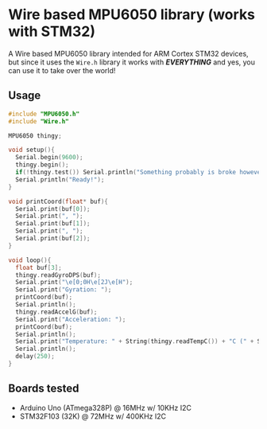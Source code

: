 # Wire based MPU6050 library (works with STM32)
A Wire based MPU6050 library intended for ARM Cortex STM32 devices, but since it uses the `Wire.h` library it works with ***EVERYTHING*** and yes, you can use it to take over the world!
## Usage
```c
#include "MPU6050.h"
#include "Wire.h"

MPU6050 thingy;

void setup(){
  Serial.begin(9600);
  thingy.begin();
  if(!thingy.test()) Serial.println("Something probably is broke however i'm not sure?");
  Serial.println("Ready!");
}

void printCoord(float* buf){
  Serial.print(buf[0]);
  Serial.print(", ");
  Serial.print(buf[1]);
  Serial.print(", ");
  Serial.print(buf[2]);
}

void loop(){
  float buf[3];
  thingy.readGyroDPS(buf);
  Serial.print("\e[0;0H\e[2J\e[H");
  Serial.print("Gyration: ");
  printCoord(buf);
  Serial.println();
  thingy.readAccelG(buf);
  Serial.print("Acceleration: ");
  printCoord(buf);
  Serial.println();
  Serial.print("Temperature: " + String(thingy.readTempC()) + "C (" + String(thingy.readTempF()) + "F)");
  Serial.println();
  delay(250);
}
```
## Boards tested
 - Arduino Uno (ATmega328P) @ 16MHz w/ 10KHz I2C
 - STM32F103 (32K) @ 72MHz w/ 400KHz I2C
